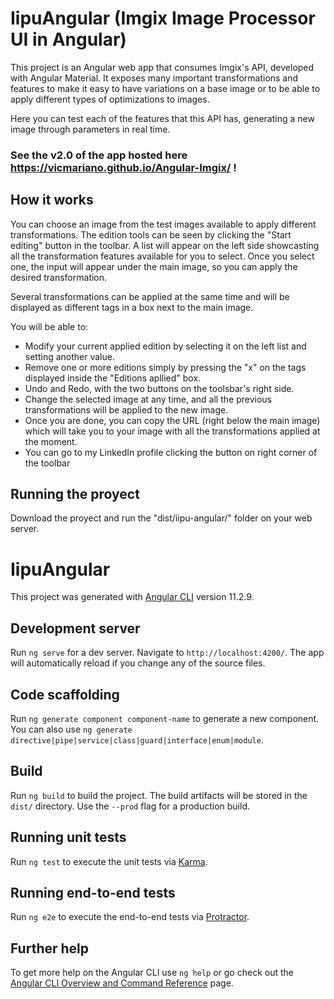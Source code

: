 # IipuAngular (Imgix Image Processor UI in Angular)

  This project is an Angular web app that consumes Imgix's API, developed with Angular Material. It exposes many important transformations and features to make it easy to have variations on a base image or to be able to apply different types of optimizations to images.

  Here you can test each of the features that this API has, generating a new image through parameters in real time.
  
### See the v2.0 of the app hosted here https://vicmariano.github.io/Angular-Imgix/ !

## How it works

You can choose an image from the test images available to apply different transformations.
The edition tools can be seen by clicking the "Start editing" button in the toolbar.
A list will appear on the left side showcasting all the transformation features available for you to select. Once you select one, the input will appear under the main image, so you can apply the desired transformation.

Several transformations can be applied at the same time and will be displayed as different tags in a box next to the main image.

You will be able to:
- Modify your current applied edition by selecting it on the left list and setting another value.
- Remove one or more editions simply by pressing the "x" on the tags displayed inside the "Editions apllied" box.
- Undo and Redo, with the two buttons on the toolsbar's right side.
- Change the selected image at any time, and all the previous transformations will be applied to the new image.
- Once you are done, you can copy the URL (right below the main image) which will take you to your image with all the transformations applied at the moment.
- You can go to my LinkedIn profile clicking the button on right corner of the toolbar

## Running the proyect
Download the proyect and run the "dist/iipu-angular/" folder on your web server.

# IipuAngular

This project was generated with [Angular CLI](https://github.com/angular/angular-cli) version 11.2.9.

## Development server

Run `ng serve` for a dev server. Navigate to `http://localhost:4200/`. The app will automatically reload if you change any of the source files.

## Code scaffolding

Run `ng generate component component-name` to generate a new component. You can also use `ng generate directive|pipe|service|class|guard|interface|enum|module`.

## Build

Run `ng build` to build the project. The build artifacts will be stored in the `dist/` directory. Use the `--prod` flag for a production build.

## Running unit tests

Run `ng test` to execute the unit tests via [Karma](https://karma-runner.github.io).

## Running end-to-end tests

Run `ng e2e` to execute the end-to-end tests via [Protractor](http://www.protractortest.org/).

## Further help

To get more help on the Angular CLI use `ng help` or go check out the [Angular CLI Overview and Command Reference](https://angular.io/cli) page.
